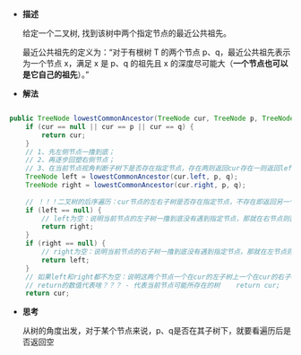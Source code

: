 
-  **描述**

	给定一个二叉树, 找到该树中两个指定节点的最近公共祖先。
	
	最近公共祖先的定义为：“对于有根树 T 的两个节点 p、q，最近公共祖先表示为一个节点 x，满足 x 是 p、q 的祖先且 x 的深度尽可能大（**一个节点也可以是它自己的祖先**）。”


-  **解法**

```java

public TreeNode lowestCommonAncestor(TreeNode cur, TreeNode p, TreeNode q) {  
    if (cur == null || cur == p || cur == q) {  
        return cur;  
    }  
    // 1、先左侧节点一撸到底；
    // 2、再逐步回塑右侧节点；
    // 3、在当前节点视角判断子树下是否存在指定节点，存在两则返回cur存在一则返回left/right都不存在则null  
    TreeNode left = lowestCommonAncestor(cur.left, p, q);  
    TreeNode right = lowestCommonAncestor(cur.right, p, q);  
    
    // ！！！二叉树的后序遍历：cur节点的左右子树是否存在指定节点，不存在即返回另一个节点都存在则返回当前节点。然后一直把节点往上回溯比较！！！  
    if (left == null) {  
        // left为空：说明当前节点的左子树一撸到底没有遇到指定节点，那就在右节点则直接返回右节点值  
        return right;  
    }  
    if (right == null) {  
        // right为空：说明当前节点的右子树一撸到底没有遇到指定节点，那就在左节点则直接返回左节点值  
        return left;  
    }  
    // 如果left和right都不为空：说明这两个节点一个在cur的左子树上一个在cur的右子树上  
    // return的数值代表啥？？？ - 代表当前节点可能所存在的树    return cur;
	return cur;
```


-  **思考**

	从树的角度出发，对于某个节点来说，p、q是否在其子树下，就要看遍历后是否返回空